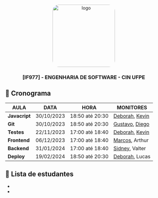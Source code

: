 <div align="center">

  <img src="https://user-images.githubusercontent.com/42525687/203692147-cb274f74-7e73-4869-b460-1dc967fb4786.png" alt="logo" width="200" height="auto" style="border-radius:20px;" />

  <h3>
    [IF977] - ENGENHARIA DE SOFTWARE - CIN UFPE
  </h3>

</div>

## :calendar: Cronograma

| AULA                             | DATA       | HORA              | MONITORES                                                                                            |
| -------------------------------- | ---------- | ----------------- | ---------------------------------------------------------------------------------------------------- |
| **Javacript**                    | 30/10/2023 | 18:50 até 20:30   | [Deborah](https://github.com/debespindola), [Kevin](https://github.com/kevbeltrao)  |
| **Git**                          | 30/10/2023 | 18:50 até 20:30   | [Gustavo](https://github.com/gustavo-ghcs), [Diego](https://github.com/Diragonz)  |
| **Testes**                      | 22/11/2023 | 17:00 até 18:40   |  [Deborah](https://github.com/debespindola), [Kevin](https://github.com/kevbeltrao)         |
| **Frontend**                     | 06/12/2023 | 17:00 até 18:40   | [Marcos](https://github.com/marcoslima12), Arthur                   |
| **Backend**                       | 31/01/2024 | 17:00 até 18:40   | [Sidney](https://github.com/silvercent011), Valter                   |
| **Deploy**                       | 19/02/2024 | 18:50 até 20:30   |[Deborah](https://github.com/debespindola), Lucas          |

## :fairy: Lista de estudantes

-
-
